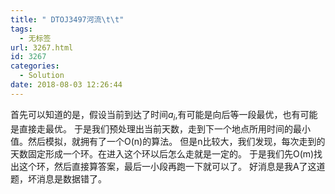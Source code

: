 ```yaml
---
title: " DTOJ3497河流\t\t"
tags:
  - 无标签
url: 3267.html
id: 3267
categories:
  - Solution
date: 2018-08-03 12:26:44
---
```


首先可以知道的是，假设当前到达了时间$a_i$,有可能是向后等一段最优，也有可能是直接走最优。 于是我们预处理出当前天数，走到下一个地点所用时间的最小值。然后模拟，就拥有了一个O(n)的算法。 但是n比较大，我们发现，每次走到的天数固定形成一个环。在进入这个环以后怎么走就是一定的。 于是我们先O(m)找出这个环，然后直接算答案，最后一小段再跑一下就可以了。 好消息是我A了这道题，坏消息是数据错了。